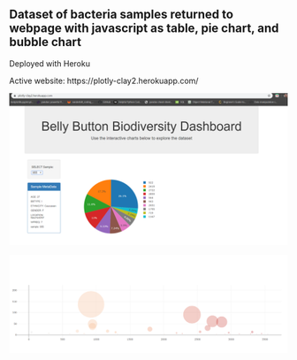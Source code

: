 <h2> Dataset of bacteria samples returned to webpage with javascript as table, pie chart, and bubble chart</h2>
<p> Deployed with Heroku </p>
<p> Active website: https://plotly-clay2.herokuapp.com/ </p>

![Interactive visuals and table deployed with Heroku](https://github.com/clayfranklin/Healthcare-data/blob/master/Belly_Button_Diversity/static/belly_1.png)

![Interactive visuals and table deployed with Heroku](https://github.com/clayfranklin/Healthcare-data/blob/master/Belly_Button_Diversity/static/belly_2.png)

